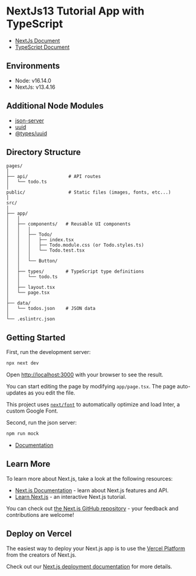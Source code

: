 # NextJs13 Tutorial App with TypeScript

* [NextJs Document](https://nextjs.org/docs)
* [TypeScript Document](https://www.typescriptlang.org/)

## Environments

- Node: v16.14.0
- NextJs: v13.4.16

## Additional Node Modules

* [json-server](https://www.npmjs.com/package/json-server)
* [uuid](https://www.npmjs.com/package/uuid)
* [@types/uuid](https://www.npmjs.com/package/@types/uuid)

## Directory Structure

```
pages/
│
├── api/               # API routes
│   └── todo.ts
│
public/                # Static files (images, fonts, etc...)
│
src/
│
├── app/
│   │
│   ├── components/   # Reusable UI components
│   │   │
│   │   ├── Todo/
│   │   │   ├── index.tsx
│   │   │   ├── Todo.module.css (or Todo.styles.ts)
│   │   │   └── Todo.test.tsx
│   │   │
│   │   └── Button/
│   │
│   ├── types/        # TypeScript type definitions
│   │   └── todo.ts
│   │
│   ├── layout.tsx
│   └── page.tsx
│
├── data/
│   └── todos.json    # JSON data
│
└── .eslintrc.json
```

## Getting Started

First, run the development server:

```bash
npx next dev
```

Open [http://localhost:3000](http://localhost:3000) with your browser to see the result.

You can start editing the page by modifying `app/page.tsx`. The page auto-updates as you edit the file.

This project uses [`next/font`](https://nextjs.org/docs/basic-features/font-optimization) to automatically optimize and load Inter, a custom Google Font.

Second, run the json server:

```bash
npm run mock
```

* [Documentation](https://www.npmjs.com/package/json-server)

## Learn More

To learn more about Next.js, take a look at the following resources:

- [Next.js Documentation](https://nextjs.org/docs) - learn about Next.js features and API.
- [Learn Next.js](https://nextjs.org/learn) - an interactive Next.js tutorial.

You can check out [the Next.js GitHub repository](https://github.com/vercel/next.js/) - your feedback and contributions are welcome!

## Deploy on Vercel

The easiest way to deploy your Next.js app is to use the [Vercel Platform](https://vercel.com/new?utm_medium=default-template&filter=next.js&utm_source=create-next-app&utm_campaign=create-next-app-readme) from the creators of Next.js.

Check out our [Next.js deployment documentation](https://nextjs.org/docs/deployment) for more details.
